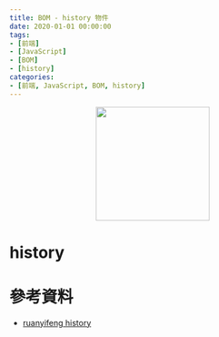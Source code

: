 ```yaml
---
title: BOM - history 物件
date: 2020-01-01 00:00:00
tags:
- [前端]
- [JavaScript]
- [BOM]
- [history]
categories: 
- [前端, JavaScript, BOM, history]
---
```


<div style="display:flex;justify-content:center;">
  <img style="object-fit:cover;" src='/images/' width='200px' height='200px' />
</div>

# history


# 參考資料

- [ruanyifeng history](https://javascript.ruanyifeng.com/bom/history.html)